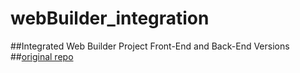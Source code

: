 # webBuilder_integration
##Integrated Web Builder Project Front-End and Back-End Versions
##[original repo](https://github.com/hanium0111)
